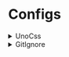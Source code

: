 # Configs

<details>
<summary>UnoCss</summary>

🌭 [uno.config.ts](./uno.config.ts) \
_unocss config file_

```sh
npm i -D unocss
npm i -D @unocss/preset-icons @iconify-json/carbon
```

</details>

<details>
<summary>GitIgnore</summary>

🍕 `.gitingore` \
 _gitignore file_

- Logs
- dependencies
- Editor directories and files

</details>
